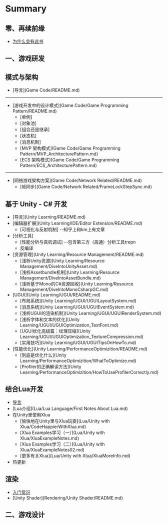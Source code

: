 # Summary

## 零、再续前缘

* [为什么会有此书](README.md)

## 一、游戏研发

## 模式与架构

* [导言](Game Code/README.md)

---

* [游戏开发中的设计模式](Game Code/Game Programming Pattern/README.md)
  * \[单例\]
  * \[对象池\]
  * \[组合还是继承\]
  * \[状态机\]
  * \[消息机制\]
  * [MVP 架构模式](Game Code/Game Programming Pattern/MVP_ArchitecturePattern.md)
  * [ECS 架构模式](Game Code/Game Programming Pattern/ECS_ArchitecturePattern.md)

---

* [网络游戏架构方案](Game Code/Network Related/README.md)
  * [帧同步](Game Code/Network Related/FrameLockStepSync.md)

## 基于 Unity - C\# 开发

* [导言](Unity Learning/README.md)
* [编辑器扩展](Unity Learning/IDE/Editor Extension/README.md)
  * \[可视化与反射机制\]  --知乎上和km上有文章
* \[分析工具\]
  * \[性能分析与真机调试\] --包含第三方（高通）分析工具trepn
  * 反编译
* [资源管理](Unity Learning/Resource Management/README.md)
  * [浅析Unity资源](Unity Learning/Resource Management/DiveIntoUnityAsset.md)
  * [浅析Assetbundle机制](Unity Learning/Resource Management/DiveIntoAssetBundle.md)
  * [浅析基于Mono的C\#资源回收](Unity Learning/Resource Management/DiveIntoMonoCsharpGC.md)
* [UGUI](Unity Learning/UGUI/README.md)
  * [布局系统](Unity Learning/UGUI/UGUILayoutSystem.md)
  * [消息系统](Unity Learning/UGUI/UGUIEventSystem.md)
  * [浅析UGUI的渲染机制](Unity Learning/UGUI/UGUIRenderSystem.md)
  * [浅析字体和文本的优化](Unity Learning/UGUI/UGUIOptimization_TextFont.md)
  * [UGUI优化高级篇：纹理压缩](Unity Learning/UGUI/UGUIOptimization_TextureCompression.md)
  * [实用技巧](Unity Learning/UGUI/UGUITipsOnHowTo.md)
* [性能优化](Unity Learning/PerformanceOptimizition/README.md)
  * [到底是优化什么](Unity Learning/PerformanceOptimizition/WhatToOptimize.md)
  * [Profiler的正确解读方法](Unity Learning/PerformanceOptimizition/HowToUseProfilerCorrectly.md)

## 结合Lua开发

* [导言](Lua/README.md)
* [Lua介绍](Lua/Lua Language/First Notes About Lua.md)
* 在Unity里使用Xlua
  * [愉快地在Unity里与Xlua玩耍](Lua/Unity with Xlua/CodeHappierWithXlua.md)
  * [Xlua Examples学习（一）](Lua/Unity with Xlua/XluaExampleNotes.md)
  * [Xlua Examples学习（二）](Lua/Unity with Xlua/XluaExampleNotes02.md)
  * [更多有关Xlua](Lua/Unity with Xlua/XluaMoreInfo.md)
* 热更新

## 渲染

* [入门常识](Rendering/Intro/README.md)
* [Unity Shader](Rendering/Unity Shader/README.md)

## 二、游戏设计

